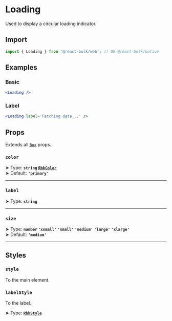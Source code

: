 # Loading

Used to display a circular loading indicator.

## Import

```jsx
import { Loading } from '@react-bulk/web'; // OR @react-bulk/native
```

## Examples

### Basic

```jsx live
<Loading />
```

### Label

```jsx live
<Loading label='Fetching data...' />
```

## Props

Extends all [`Box`](/docs/core/box#props) props.

### **`color`**

➤ Type: **`string` [`RbkColor`](/docs/type-reference/rbk-color)** <br/>
➤ Default: **`'primary'`**

---

### **`label`**

➤ Type: **`string`** <br/>

---

### **`size`**

➤ Type: **`number` `'xsmall'` `'small'` `'medium'` `'large'` `'xlarge'`** <br/>
➤ Default: **`'medium'`** <br/>

---

## Styles

### **`style`**
To the main element.

### **`labelStyle`**
To the label.

➤ Type: **[`RbkStyle`](/docs/type-reference/rbk-style)** <br/>
